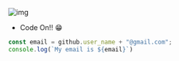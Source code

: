 ![img](https://media.tenor.com/VTBRf9bYiecAAAAC/beltalowda-expanse.gif)
- Code On!! 😁
```ts
const email = github.user_name + "@gmail.com";
console.log(`My email is ${email}`)
```
